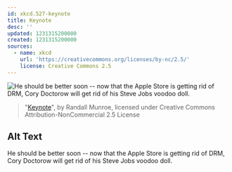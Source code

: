 ```yaml
---
id: xkcd.527-keynote
title: Keynote
desc: ''
updated: 1231315200000
created: 1231315200000
sources:
  - name: xkcd
    url: 'https://creativecommons.org/licenses/by-nc/2.5/'
    license: Creative Commons 2.5
---
```

![He should be better soon -- now that the Apple Store is getting rid of DRM, Cory Doctorow will get rid of his Steve Jobs voodoo doll.](https://imgs.xkcd.com/comics/keynote.png)
> "[Keynote](https://xkcd.com/527/)", by Randall Munroe, licensed under Creative Commons Attribution-NonCommercial 2.5 License

## Alt Text
He should be better soon -- now that the Apple Store is getting rid of DRM, Cory Doctorow will get rid of his Steve Jobs voodoo doll.
